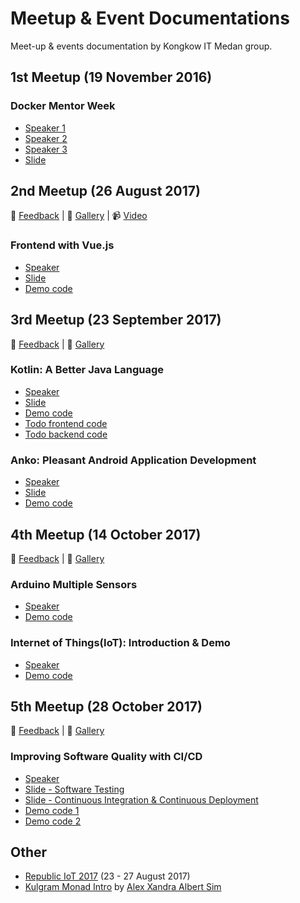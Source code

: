 # Meetup & Event Documentations
Meet-up & events documentation by Kongkow IT Medan group.

## 1st Meetup (19 November 2016)
### Docker Mentor Week
- [Speaker 1](https://github.com/albertsuwandhi)
- [Speaker 2](https://github.com/desdulianto)
- [Speaker 3](https://github.com/IndraGunawan)
- [Slide](https://www.slideshare.net/albertsuwandhi/docker-mentor-week-2016-medan)

## 2nd Meetup (26 August 2017)
:speech_balloon: [Feedback](https://goo.gl/forms/Dg7xtFmglhZpLNZT2) |
:sunrise: [Gallery](https://goo.gl/photos/f6pNgZAWKyc9DUCi9) |
:video_camera: [Video](https://youtu.be/oapA7UP5RFA)

### Frontend with Vue.js
- [Speaker](https://github.com/kevinongko)
- [Slide](https://slides.com/kevinongko/vue-kongkow-meetup-2)
- [Demo code](https://github.com/KongkowITMedan/vue-todo)

## 3rd Meetup (23 September 2017)
:speech_balloon: [Feedback](https://goo.gl/forms/yqGgqkorrPBlhucv2) |
:sunrise: [Gallery](https://photos.app.goo.gl/fTTzbVXFrhYMZFxF2)

### Kotlin: A Better Java Language
- [Speaker](https://github.com/desdulianto)
- [Slide](https://slides.com/desdulianto/kotlin)
- [Demo code](https://github.com/KongkowITMedan/kotlin-a-better-java)
- [Todo frontend code](https://github.com/KongkowITMedan/kotlin-todo)
- [Todo backend code](https://github.com/KongkowITMedan/vue-kotlin-todo)
### Anko: Pleasant Android Application Development
- [Speaker](https://github.com/zigic88)
- [Slide](http://slides.com/zigic88/anko)
- [Demo code](https://github.com/KongkowITMedan/anko-kotlin-todo)

## 4th Meetup (14 October 2017)
:speech_balloon: [Feedback](https://goo.gl/forms/DjeGO2Pgudfy1HSS2) |
:sunrise: [Gallery](https://photos.app.goo.gl/a5ffby9hgMAPsiak1)

### Arduino Multiple Sensors
- [Speaker](https://github.com/wiliantogan)
- [Demo code](https://github.com/wiliantogan/IoT-Introduction-Arduino-Multiple-Sensors)

### Internet of Things(IoT): Introduction & Demo
- [Speaker](https://github.com/albertsuwandhi)
- [Demo code](https://github.com/albertsuwandhi/IoT-Introduction-Demo)

## 5th Meetup (28 October 2017)
:speech_balloon: [Feedback](https://goo.gl/forms/CnOGeETm87jfDIX53) |
:sunrise: [Gallery](https://photos.app.goo.gl/V4JCC1CtwpLmgMug1)

### Improving Software Quality with CI/CD
- [Speaker](https://github.com/IndraGunawan)
- [Slide - Software Testing](https://speakerdeck.com/indragunawan/software-testing)
- [Slide - Continuous Integration & Continuous Deployment](https://speakerdeck.com/indragunawan/continuous-integration-and-continuous-deployment)
- [Demo code 1](https://github.com/KongkowITMedan/meetup5-blog)
- [Demo code 2](https://github.com/KongkowITMedan/testing-php-meetup5)

## Other
  - [Republic IoT 2017](http://s.id/3mX) (23 - 27 August 2017)
  - [Kulgram Monad Intro](https://kongkowitmedan.github.io/kulgram-16-9-2017-monad-intro/) by [Alex Xandra Albert Sim](https://github.com/bertzzie)

